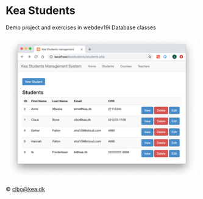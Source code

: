 # Kea Students
Demo project and exercises in webdev19i Database classes

![](img/Screenshot.png)







&copy; clbo@kea.dk
